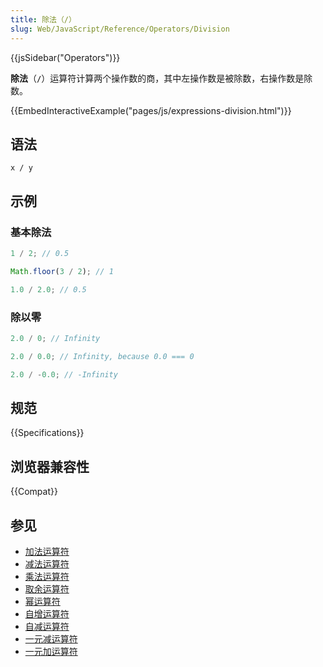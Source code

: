 ```yaml
---
title: 除法（/）
slug: Web/JavaScript/Reference/Operators/Division
---
```


{{jsSidebar("Operators")}}

**除法**（**`/`**）运算符计算两个操作数的商，其中左操作数是被除数，右操作数是除数。

{{EmbedInteractiveExample("pages/js/expressions-division.html")}}

## 语法

```js-nolint
x / y
```

## 示例

### 基本除法

```js
1 / 2; // 0.5

Math.floor(3 / 2); // 1

1.0 / 2.0; // 0.5
```

### 除以零

```js
2.0 / 0; // Infinity

2.0 / 0.0; // Infinity, because 0.0 === 0

2.0 / -0.0; // -Infinity
```

## 规范

{{Specifications}}

## 浏览器兼容性

{{Compat}}

## 参见

- [加法运算符](/zh-CN/docs/Web/JavaScript/Reference/Operators/Addition)
- [减法运算符](/zh-CN/docs/Web/JavaScript/Reference/Operators/Subtraction)
- [乘法运算符](/zh-CN/docs/Web/JavaScript/Reference/Operators/Multiplication)
- [取余运算符](/zh-CN/docs/Web/JavaScript/Reference/Operators/Remainder)
- [幂运算符](/zh-CN/docs/Web/JavaScript/Reference/Operators/Exponentiation)
- [自增运算符](/zh-CN/docs/Web/JavaScript/Reference/Operators/Increment)
- [自减运算符](/zh-CN/docs/Web/JavaScript/Reference/Operators/Decrement)
- [一元减运算符](/zh-CN/docs/Web/JavaScript/Reference/Operators/Unary_negation)
- [一元加运算符](/zh-CN/docs/Web/JavaScript/Reference/Operators/Unary_plus)
